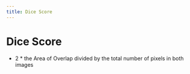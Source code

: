 ```yaml
---
title: Dice Score
---
```


# Dice Score
- 2 * the Area of Overlap divided by the total number of pixels in both images









